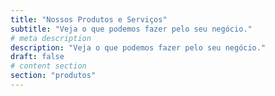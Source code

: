 ```yaml
---
title: "Nossos Produtos e Serviços"
subtitle: "Veja o que podemos fazer pelo seu negócio."
# meta description
description: "Veja o que podemos fazer pelo seu negócio."
draft: false
# content section
section: "produtos"
---
```


